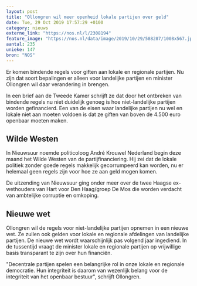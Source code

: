 ```yaml
---
layout: post
title: "Ollongren wil meer openheid lokale partijen over geld"
date: Tue, 29 Oct 2019 17:57:29 +0100
category: nieuws
externe_link: "https://nos.nl/l/2308194"
feature_image: "https://nos.nl/data/image/2019/10/29/588287/1008x567.jpg"
aantal: 235
unieke: 147
bron: "NOS"
---
```


<p>Er komen bindende regels voor giften aan lokale en regionale partijen. Nu zijn dat soort bepalingen er alleen voor landelijke partijen en minister Ollongren wil daar verandering in brengen.</p>
<p>In een brief aan de Tweede Kamer schrijft ze dat door het ontbreken van bindende regels nu niet duidelijk genoeg is hoe niet-landelijke partijen worden gefinancierd. Een van de eisen waar landelijke partijen nu wel en lokale niet aan moeten voldoen is dat ze giften van boven de 4.500 euro openbaar moeten maken.</p>
<h2>Wilde Westen</h2>
<p>In Nieuwsuur noemde politicoloog André Krouwel Nederland begin deze maand het Wilde Westen van de partijfinanciering. Hij zei dat de lokale politiek zonder goede regels makkelijk gecorrumpeerd kan worden, nu er helemaal geen regels zijn voor hoe ze aan geld mogen komen.</p>
<p>De uitzending van Nieuwsuur ging onder meer over de twee Haagse ex-wethouders van Hart voor Den Haag/groep De Mos die worden verdacht van ambtelijke corruptie en omkoping.</p>
<h2>Nieuwe wet</h2>
<p>Ollongren wil de regels voor niet-landelijke partijen opnemen in een nieuwe wet. Ze zullen ook gelden voor lokale en regionale afdelingen van landelijke partijen. De nieuwe wet wordt waarschijnlijk pas volgend jaar ingediend. In de tussentijd vraagt de minister lokale en regionale partijen op vrijwillige basis transparant te zijn over hun financiën.</p>
<p>"Decentrale partijen spelen een belangrijke rol in onze lokale en regionale democratie. Hun integriteit is daarom van wezenlijk belang voor de integriteit van het openbaar bestuur", schrijft Ollongren.</p>
